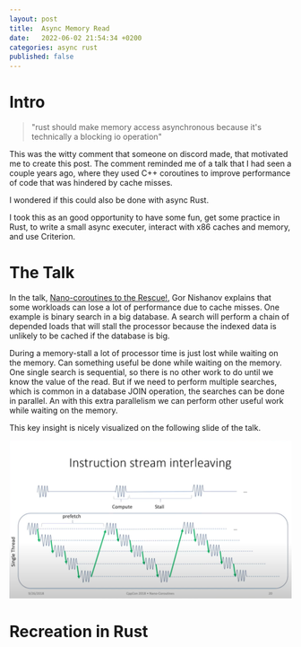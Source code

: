 ```yaml
---
layout: post
title:  Async Memory Read
date:   2022-06-02 21:54:34 +0200
categories: async rust
published: false
---
```


# Intro

> "rust should make memory access asynchronous because it's technically a blocking io operation"

This was the witty comment that someone on discord made, that motivated me to create this post.
The comment reminded me of a talk that I had seen a couple years ago, where they used C++ coroutines to improve performance of code that was hindered by cache misses.

I wondered if this could also be done with async Rust.

I took this as an good opportunity to have some fun, get some practice in Rust, to write a small async executer, interact with x86 caches and memory, and use Criterion.

# The Talk

In the talk, [Nano-coroutines to the Rescue!](https://www.youtube.com/watch?v=j9tlJAqMV7U), Gor Nishanov explains that some workloads can lose a lot of performance due to cache misses. One example is binary search in a big database. A search will perform a chain of depended loads that will stall the processor because the indexed data is unlikely to be cached if the database is big.

During a memory-stall a lot of processor time is just lost while waiting on the memory. Can something useful be done while waiting on the memory. One single search is sequential, so there is no other work to do until we know the value of the read. But if we need to perform multiple searches, which is common in a database JOIN operation, the searches can be done in parallel. An with this extra parallelism we can perform other useful work while waiting on the memory.

This key insight is nicely visualized on the following slide of the talk.

![](/assets/nano_coroutines_slide_20.png)




# Recreation in Rust